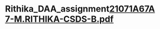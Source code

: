 # Rithika_DAA_assignment[21071A67A7-M.RITHIKA-CSDS-B.pdf](https://github.com/ManchiRithika/Rithika/files/10200512/21071A67A7-M.RITHIKA-CSDS-B.pdf)
